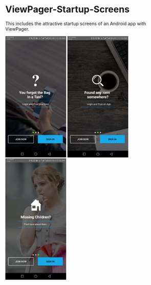 # ViewPager-Startup-Screens
This includes the attractive startup screens of an Android app with ViewPager.


<img src="https://raw.githubusercontent.com/rashidafzaal/ViewPager-Startup-Screens/master/ViewPagerStartup/sccreenshots/1.jpg" height="380" data-canonical-src="
https://raw.githubusercontent.com/rashidafzaal/ViewPager-Startup-Screens/master/ViewPagerStartup/sccreenshots/1.jpg" style="max-width:100%;">
<img src="https://raw.githubusercontent.com/rashidafzaal/ViewPager-Startup-Screens/master/ViewPagerStartup/sccreenshots/2.jpg" height="380" data-canonical-src="
https://raw.githubusercontent.com/rashidafzaal/ViewPager-Startup-Screens/master/ViewPagerStartup/sccreenshots/2.jpg" style="max-width:100%;">
<img src="https://raw.githubusercontent.com/rashidafzaal/ViewPager-Startup-Screens/master/ViewPagerStartup/sccreenshots/3.jpg" height="380" data-canonical-src="
https://raw.githubusercontent.com/rashidafzaal/ViewPager-Startup-Screens/master/ViewPagerStartup/sccreenshots/3.jpg" style="max-width:100%;">

